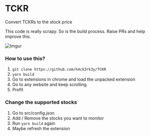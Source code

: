 # TCKR

Convert TCKRs to the stock price

This code is really scrapy. So is the build process. Raise PRs and help improve this.

![Imgur](https://i.imgur.com/VFixuh8.gif)

### How to use this?

1. `git clone https://github.com/h4ck3rk3y/TCKR`
2. `yarn build`
3. Go to extensions in chrome and load the unpacked extension
4. Go to any website and keep scrolling.
5. Profit


### Change the supported stocks

1. Go to src/config.json
2. Add / Remove the stocks you want to monitor
3. Run `yarn build` again
4. Maybe refresh the extension